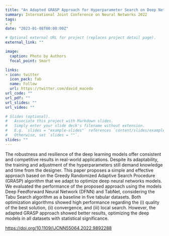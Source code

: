 ```yaml
---
title: "An Adapted GRASP Approach for Hyperparameter Search on Deep Networks Applied to Tabular Data"
summary: International Joint Conference on Neural Networks 2022
tags:
- f
date: "2023-01-08T00:00:00Z"

# Optional external URL for project (replaces project detail page).
external_link: ""

image:
  caption: Photo by Authors
  focal_point: Smart

links:
- icon: twitter
  icon_pack: fab
  name: Follow
  url: https://twitter.com/david_macedo
url_code: ""
url_pdf: ""
url_slides: ""
url_video: ""

# Slides (optional).
#   Associate this project with Markdown slides.
#   Simply enter your slide deck's filename without extension.
#   E.g. `slides = "example-slides"` references `content/slides/example-slides.md`.
#   Otherwise, set `slides = ""`.
slides: ""
---
```


The robustness and resilience of the deep learning models offer consistent and competitive results in real-world applications. Despite its adaptability, the training and adjustment of the hyperparameters still demand knowledge and time from the designer. This paper proposes a simple and effective approach based on the Greedy Randomized Adaptive Search Procedure (GRASP) algorithm that we adapt to optimize deep neural networks models. We evaluated the performance of the proposed approach using the models Deep Feedforward Neural Network (DFNN) and TabNet, considering the Tabu Search algorithm as a baseline in five tabular datasets. Both optimization algorithms showed high performance regarding the (i) quality of the best solution, (ii) convergence, and (iii) local search. However, the adapted GRASP approach showed better results, optimizing the deep models in all datasets with statistical significance.

https://doi.org/10.1109/IJCNN55064.2022.9892288
